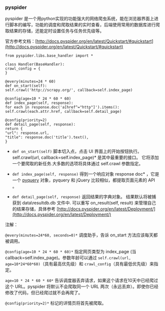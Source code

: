 ### pyspider ###
pyspider 是一个用python实现的功能强大的网络爬虫系统，能在浏览器界面上进行脚本的编写，功能的调度和爬取结果的实时查看，后端使用常用的数据库进行爬取结果的存储，还能定时设置任务与任务优先级等。

官方参考文档：[http://docs.pyspider.org/en/latest/Quickstart/#quickstart](http://docs.pyspider.org/en/latest/Quickstart/#quickstart)


    from pyspider.libs.base_handler import *
       
    class Handler(BaseHandler):
    crawl_config = {
    }
    
    @every(minutes=24 * 60)
    def on_start(self):
    self.crawl('http://scrapy.org/', callback=self.index_page)
    
    @config(age=10 * 24 * 60 * 60)
    def index_page(self, response):
    for each in response.doc('a[href^="http"]').items():
    self.crawl(each.attr.href, callback=self.detail_page)
    
    @config(priority=2)
    def detail_page(self, response):
    return {
    "url": response.url,
    "title": response.doc('title').text(),
    }


- `def on_start(self)` 脚本切入点，点击 UI 界面上的开始按钮执行。
self.crawl(url, callback=self.index_page)* 是其中最重要的接口。 它将添加一个要爬取的新任务.大多数的选项将具体通过 self.crawl 参数指定。

- `def index_page(self, response)` 得到一个响应对象 response doc* ，它是一个 <a href="https://pythonhosted.org/pyquery/">pyquery</a> 对象，pyquery 和 jQuery 比较相似，都提取页面元素的 API 。


- `def detail_page(self, response)` 返回结果的字典对象。 结果默认将被捕获到 data\resultdb.db 文件中. 可以重写 on_result(self, result) 来管理自己的结果存储，具体参考 [http://docs.pyspider.org/en/latest/Deployment/](http://docs.pyspider.org/en/latest/Deployment/)

注解：

`@every(minutes=24*60, seconds=0)*` 调度助手，告诉 on_start 方法应该每天都被调用。

`@config(age=10 * 24 * 60 * 60)*` 指定网页类型为 index_page (当 callback=self.index_page)。参数年龄可以通过 `self.crawl(url, age=10*24*60*60)`（具有最高优先级）和 `crawl_config`（具有最低优先级）来指定。

`age=10 * 24 * 60 * 60*` 告诉调度器丢弃请求，如果这个请求在10天中已经爬过这个 URL。pyspider 将默认不会爬取同一个 URL 两次（永远丢弃）。即使你已经修改了代码，但已经爬过就不会再爬了。

`@config(priority=2)*` 标记的详情页将首先被爬取。